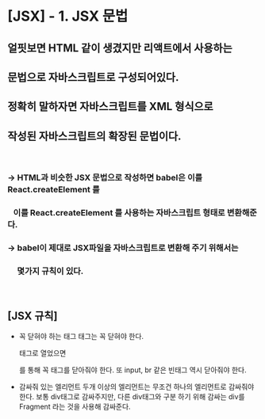 # [JSX] - 1. JSX 문법

## 얼핏보면 HTML 같이 생겼지만 리액트에서 사용하는

## 문법으로 자바스크립트로 구성되어있다.

## 정확히 말하자면 자바스크립트를 XML 형식으로

## 작성된 자바스크립트의 확장된 문법이다.

<br>   
 
###  → HTML과 비슷한 JSX 문법으로 작성하면 babel은 이를 React.createElement 를
### &nbsp;&nbsp; 이를 React.createElement 를 사용하는 자바스크립트 형태로 변환해준다.

### → babel이 제대로 JSX파일을 자바스크립트로 변환해 주기 위해서는

### &nbsp;&nbsp;&nbsp;&nbsp; 몇가지 규칙이 있다.

<br>

## [JSX 규칙]

- 꼭 닫혀야 하는 태그
  태그는 꼭 닫혀야 한다. <div>태그로 열었으면
   </div>를 통해 꼭 태그를 닫아줘야 한다. 
   또 input, br 같은 빈태그 역시 닫아줘야 한다.

- 감싸줘 있는 엘리먼트
  두개 이상의 엘리먼트는 무조건 하나의 엘리먼트로
  감싸줘야한다.
  보통 div태그로 감싸주지만, 다른 div태그와 구분
  하기 위해 감싸는 div를 Fragment 라는 것을 사용해
  감싸준다.

